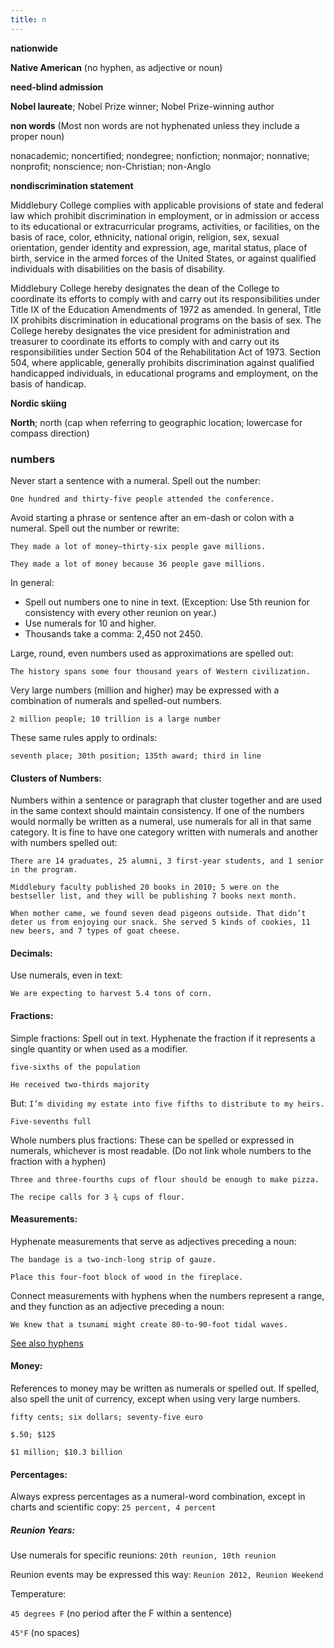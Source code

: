 ```yaml
---
title: n
---
```


**nationwide**

**Native American** (no hyphen, as adjective or noun)

**need-blind admission**

**Nobel laureate**; Nobel Prize winner; Nobel Prize-winning author

**non words** (Most non words are not hyphenated unless they include a proper noun)

nonacademic; noncertified; nondegree; nonfiction; nonmajor; nonnative; nonprofit; nonscience; non-Christian; non-Anglo

**nondiscrimination statement**

Middlebury College complies with applicable provisions of state and federal law which prohibit discrimination in employment, or in admission or access to its educational or extracurricular programs, activities, or facilities, on the basis of race, color, ethnicity, national origin, religion, sex, sexual orientation, gender identity and expression, age, marital status, place of birth, service in the armed forces of the United States, or against qualified individuals with disabilities on the basis of disability.

Middlebury College hereby designates the dean of the College to coordinate its efforts to comply with and carry out its responsibilities under Title IX of the Education Amendments of 1972 as amended. In general, Title IX prohibits discrimination in educational programs on the basis of sex. The College hereby designates the vice president for administration and treasurer to coordinate its efforts to comply with and carry out its responsibilities under Section 504 of the Rehabilitation Act of 1973. Section 504, where applicable, generally prohibits discrimination against qualified handicapped individuals, in educational programs and employment, on the basis of handicap.

**Nordic skiing**

**North**; north (cap when referring to geographic location; lowercase for compass direction)

### numbers

Never start a sentence with a numeral. Spell out the number:

`One hundred and thirty-five people attended the conference.`

Avoid starting a phrase or sentence after an em-dash or colon with a numeral. Spell out the number or rewrite:

`They made a lot of money—thirty-six people gave millions.`

`They made a lot of money because 36 people gave millions.`

In general:

- Spell out numbers one to nine in text. (Exception: Use 5th reunion for consistency with every other reunion on year.)
- Use numerals for 10 and higher.
- Thousands take a comma: 2,450 not 2450.

Large, round, even numbers used as approximations are spelled out:

`The history spans some four thousand years of Western civilization.`

Very large numbers (million and higher) may be expressed with a combination of numerals and spelled-out numbers.

`2 million people; 10 trillion is a large number`

These same rules apply to ordinals:

`seventh place; 30th position; 135th award; third in line`

#### Clusters of Numbers:

Numbers within a sentence or paragraph that cluster together and are used in the same context should maintain consistency. If one of the numbers would normally be written as a numeral, use numerals for all in that same category. It is fine to have one category written with numerals and another with numbers spelled out:

`There are 14 graduates, 25 alumni, 3 first-year students, and 1 senior in the program.`

`Middlebury faculty published 20 books in 2010; 5 were on the bestseller list, and they will be publishing 7 books next month.`

`When mother came, we found seven dead pigeons outside. That didn’t deter us from enjoying our snack. She served 5 kinds of cookies, 11 new beers, and 7 types of goat cheese.`

#### Decimals:

Use numerals, even in text:

`We are expecting to harvest 5.4 tons of corn.`

#### Fractions:

Simple fractions: Spell out in text. Hyphenate the fraction if it represents a single quantity or when used as a modifier.

`five-sixths of the population`

`He received two-thirds majority`

But: `I’m dividing my estate into five fifths to distribute to my heirs.`

`Five-sevenths full`

Whole numbers plus fractions: These can be spelled or expressed in numerals, whichever is most readable. (Do not link whole numbers to the fraction with a hyphen)

`Three and three-fourths cups of flour should be enough to make pizza.`

`The recipe calls for 3 ¾ cups of flour.`

#### Measurements:

Hyphenate measurements that serve as adjectives preceding a noun:

`The bandage is a two-inch-long strip of gauze.`

`Place this four-foot block of wood in the fireplace.`

Connect measurements with hyphens when the numbers represent a range, and they function as an adjective preceding a noun:

`We knew that a tsunami might create 80-to-90-foot tidal waves.`

[See also hyphens](#)

#### Money:

References to money may be written as numerals or spelled out. If spelled, also spell the unit of currency, except when using very large numbers.

`fifty cents; six dollars; seventy-five euro`

`$.50; $125`

`$1 million; $10.3 billion`

#### Percentages:

Always express percentages as a numeral-word combination, except in charts and scientific copy: `25 percent, 4 percent`

##### Reunion Years:

Use numerals for specific reunions: `20th reunion, 10th reunion`

Reunion events may be expressed this way: `Reunion 2012, Reunion Weekend`

Temperature:

`45 degrees F` (no period after the F within a sentence)

`45°F` (no spaces)
